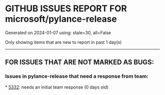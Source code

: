
# GITHUB ISSUES REPORT FOR microsoft/pylance-release


Generated on 2024-01-07 using: stale=30, all=False


Only showing items that are new to report in past 1 day(s)


---

## FOR ISSUES THAT ARE NOT MARKED AS BUGS:


### Issues in pylance-release that need a response from team:


\* [5332](https://github.com/microsoft/pylance-release/issues/5332 "python can run. but intent me exist problem."): needs an initial team response (0 days old)
